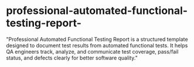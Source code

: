 # professional-automated-functional-testing-report-
"Professional Automated Functional Testing Report is a structured template designed to document test results from automated functional tests. It helps QA engineers track, analyze, and communicate test coverage, pass/fail status, and defects clearly for better software quality."
